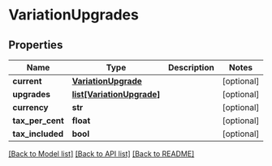 # VariationUpgrades

## Properties
Name | Type | Description | Notes
------------ | ------------- | ------------- | -------------
**current** | [**VariationUpgrade**](VariationUpgrade.md) |  | [optional] 
**upgrades** | [**list[VariationUpgrade]**](VariationUpgrade.md) |  | [optional] 
**currency** | **str** |  | [optional] 
**tax_per_cent** | **float** |  | [optional] 
**tax_included** | **bool** |  | [optional] 

[[Back to Model list]](../README.md#documentation-for-models) [[Back to API list]](../README.md#documentation-for-api-endpoints) [[Back to README]](../README.md)


